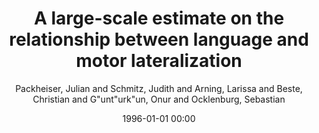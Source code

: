 ---
layout: post
title: A large-scale estimate on the relationship between language and motor lateralization

date: 1996-01-01 00:00
author: Packheiser, Julian and Schmitz, Judith and Arning, Larissa and Beste, Christian and G\"unt\"urk\"un, Onur and Ocklenburg, Sebastian
journal: Scientific Reports

link: https://doi.org/10.1038/s41598-020-70057-3

year: 2020
---